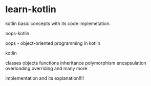 # learn-kotlin
kotlin basic concepts with its code implemetation.

 oops-kotlin

oops - object-oriented programming in kotlin

kotlin

classes
objects
functions
inheritance
polymorphism
encapsulation
overloading 
overriding 
and many more

implementation and its explanation!!!!
